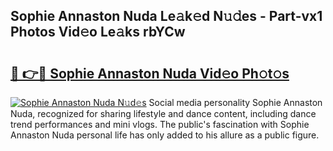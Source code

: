 ## Sophie Annaston Nuda Le𝚊k𝚎d N𝚞𝚍es - Part-vx1 Photos Vid𝚎o Le𝚊ks rbYCw

# <h2><a href="http://fbfhw9.evod.top/?m=Sophie+Annaston+Nuda">🔗 👉🔴 Sophie Annaston Nuda Vid𝚎o Ph𝚘t𝚘s</a></h2>

[![Sophie Annaston Nuda N𝚞d𝚎s](https://i.imgur.com/8V9OHl7.gif)](http://fbfhw9.evod.top/?m=Sophie+Annaston+Nuda)
Social media personality Sophie Annaston Nuda, recognized for sharing lifestyle and dance content, including dance trend performances and mini vlogs. The public's fascination with Sophie Annaston Nuda personal life has only added to his allure as a public figure. 
